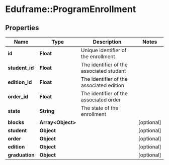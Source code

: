 # Eduframe::ProgramEnrollment

## Properties
Name | Type | Description | Notes
------------ | ------------- | ------------- | -------------
**id** | **Float** | Unique identifier of the enrollment | 
**student_id** | **Float** | The identifier of the associated student | 
**edition_id** | **Float** | The identifier of the associated edition | 
**order_id** | **Float** | The identifier of the associated order | 
**state** | **String** | The state of the enrollment | 
**blocks** | **Array&lt;Object&gt;** |  | [optional] 
**student** | **Object** |  | [optional] 
**order** | **Object** |  | [optional] 
**edition** | **Object** |  | [optional] 
**graduation** | **Object** |  | [optional] 


